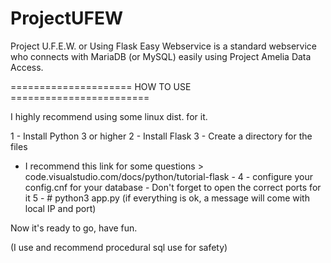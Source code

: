 # ProjectUFEW
Project U.F.E.W. or Using Flask Easy Webservice is a standard webservice who connects with MariaDB (or MySQL) easily using Project Amelia Data Access.  


===================== HOW TO USE ========================

I highly recommend using some linux dist. for it.

1 - Install Python 3 or higher
2 - Install Flask
3 - Create a directory for the files
- I recommend this link for some questions > code.visualstudio.com/docs/python/tutorial-flask - 
4 - configure your config.cnf for your database - Don't forget to open the correct ports for it
5 - # python3 app.py (if everything is ok, a message will come with local IP and port)

Now it's ready to go, have fun.

(I use and recommend procedural sql use for safety)
